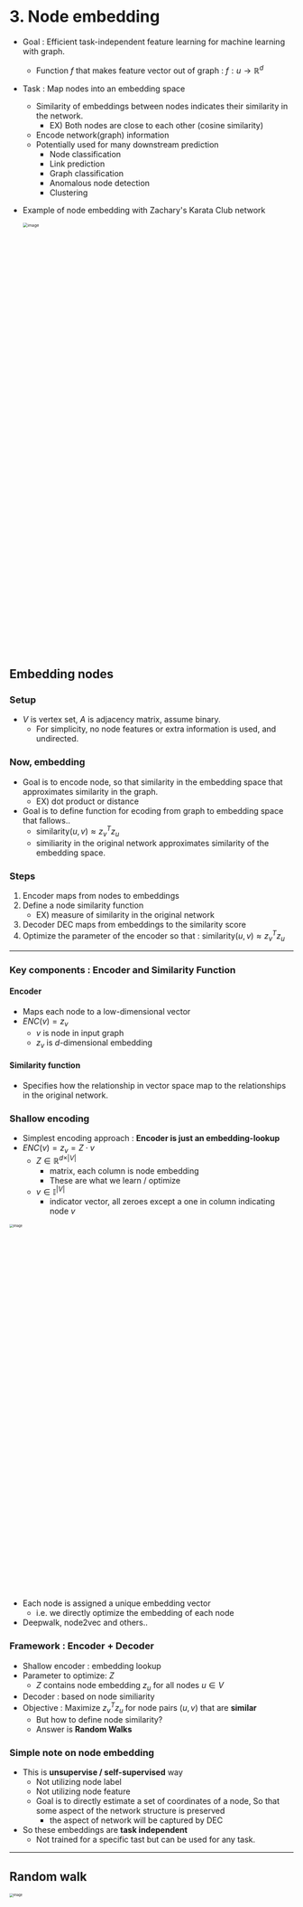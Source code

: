 # 3. Node embedding



* Goal : Efficient task-independent feature learning for machine learning with graph.
  * Function $f$ that makes feature vector out of graph : $f : u \rightarrow \mathbb{R}^d$



* Task : Map nodes into an embedding space

  * Similarity of embeddings between nodes indicates their similarity in the network.
    * EX) Both nodes are close to each other (cosine similarity)
  * Encode network(graph) information
  * Potentially used for many downstream prediction
    * Node classification
    * Link prediction
    * Graph classification
    * Anomalous node detection
    * Clustering

* Example of node embedding with Zachary's Karata Club network

  <img width="1514" alt="image" src="https://user-images.githubusercontent.com/84625523/211789690-cadf9a68-f5df-405b-974e-88f212f851d4.png" style="zoom:50%;" >



## Embedding nodes

### Setup

* $V$ is vertex set, $A$ is adjacency matrix, assume binary.
  * For simplicity, no node features or extra information is used, and undirected.



### Now, embedding

* Goal is to encode node, so that similarity in the embedding space that approximates similarity in the graph.
  * EX) dot product or distance
* Goal is to define function for ecoding from graph to embedding space that fallows..
  * $\text{similarity}(u, v)\approx z_v^Tz_u$
  * similiarity in the original network approximates similarity of the embedding space.



### Steps

1. Encoder maps from nodes to embeddings
2. Define a node similarity function
   * EX) measure of similarity in the original network
3. Decoder DEC maps from embeddings to the similarity score
4. Optimize the parameter of the encoder so that :  $\text{similarity}(u, v)\approx z_v^Tz_u$



-------



### Key components : Encoder and Similarity Function

#### Encoder

* Maps each node to a low-dimensional vector
* $ENC(v) = z_v$
  * $v$ is node in input graph
  * $z_v$ is $d$-dimensional embedding

#### Similarity function

* Specifies how the relationship in vector space map to the relationships in the original network.





### Shallow encoding 

* Simplest encoding approach : **Encoder is just an embedding-lookup**
* $ENC(v) = z_v = Z\cdot v$
  * $Z \in \mathbb{R}^{d \times \vert V\vert}$ 
    * matrix, each column is node embedding
    * These are what we learn / optimize
  * $v \in \mathbb{I}^{\vert V \vert}$ 
    * indicator vector, all zeroes except a one in column indicating node $v$

<img width="1623" alt="image" src="https://user-images.githubusercontent.com/84625523/211792603-a0c01e64-b9f4-46ca-a101-efb8c09e5e34.png" style="zoom:40%;" >

* Each node is assigned a unique embedding vector
  * i.e. we directly optimize the embedding of each node
* Deepwalk, node2vec and others..





### Framework : Encoder + Decoder

* Shallow encoder : embedding lookup
* Parameter to optimize: $Z$
  * $Z$ contains node embedding $z_u$ for all nodes $u \in V$
* Decoder : based on node similiarity
* Objective : Maximize $z_v^Tz_u$ for node pairs $(u, v)$ that are **similar**
  * But how to define node similarity?
  * Answer is **Random Walks**





### Simple note on node embedding

* This is **unsupervise / self-supervised** way
  * Not utilizing node label
  * Not utilizing node feature
  * Goal is to directly estimate a set of coordinates of a node, So that some aspect of the network structure is preserved
    * the aspect of network will be captured by DEC
* So these embeddings are **task independent**
  * Not trained for a specific tast but can be used for any task.



----



## Random walk

<img width="1515" alt="image" src="https://user-images.githubusercontent.com/84625523/211795307-06e3a1be-49d5-4a9f-993f-ddce244bc2fa.png" style="zoom:40%;" >



### Notation

* Vector $z_u$ 
  *  embedding of node $u$ (what we aim to find)
* Probabilty $P(v \vert z_u)$
  * The (predicted) probability of visiting node $v$ on random walks starting from $u$.



* **Softmax** Function
  * Turns vector of $K$ real values (model prediction) into $K$ probabilities that sum to 1
  * $\sigma(z)[i] = \frac{e^{z[i]}}{\sum_{j=1}^K e^{z[j]}}$
* **Sigmoid** Function
  * S-shaped function that turns real value into the range of (0, 1)
  * $S(x) = \frac{1}{1 + e^{-x}}$



### Random walk embeddings



* $z_u^Tz_v \approx$  Probability that $u$ and $v$ co-occur on a random walk over the graph



<img width="448" alt="image" src="https://user-images.githubusercontent.com/84625523/211796276-fd505747-e932-4ec0-b3f5-6286979bb5a7.png" style="zoom: 80%;" > 

1. Estimate probability of visiting node $v$ on a random walk starting from node $u$ using some random walk strategy $R$



<img width="412" alt="image" src="https://user-images.githubusercontent.com/84625523/211796431-2cfc5838-6e08-4452-9ad6-c62c831ebb1e.png" style="zoom:80%;" > 

2. Optimize embedding to encode these random walk statistics
   * Similarity in embedding space encodes random walk "similarity."



### Why random walks?

* Expressivity
  * Flexible stochastic definition of node similarity that **incorporates both local and higher-order neighborhood information**
  * Idea : if random walk starting from node $u$ visits $v$ with high probability, $u$ and $v$ are similar
    * High-order multi-hop information
* Efficiency
  * Do not need to consider all node pairs when training
  * **Only need to consider pairs that co-occur on random walks**



---------



## Feature learning

* Intuition : Find embedding of nodes in $d$-dimensional space that preserve similarity
* Idea : Learn node embedding such that **nearby** nodes are close together in the network



* $N_R(u)$ : Neighborhood of $u$ obtained by some **random walk strategy R**
  * Define nearby nodes of $u$



### Random walk optimization

* Given $G = (V, E)$
* Goal : Find function $f : u \rightarrow \mathbb{R}^d$ : $f(u) = z_u$
* Log-likelihood objective:


$$
\max_f \sum_{u\in V} \log(N_R(u)\vert z_u)
\\
\\
\text{$N_R(u)$ is the neighborhood of node $u$ by strategy $R$}
$$


* **Given node $u$, we want to find feature representation that are predictive of the nodes in its random walk neighborhood $N_R(u)$.**



### How?

1. Run **short, fixed-length random walks** starting from each node $u$ in the graph, using some random walk strategy $R$
2. For each node $u$, collect $N_R(u)$, the multiset of node visited on random walks starting from $u$.
3. Optimize embeddings according to **Given node $u$, predict its neighbors $N_R(u)$**


$$
\max_f \sum_{u\in V} \log(N_R(u)\vert z_u) \rightarrow \text{maximum likelihood objective}
$$



### Also, 


$$
\mathcal{L} = \sum_{u\in V}\sum_{v \in N_R(u)} -\log(P(v \vert z_u))
$$



* Intuition : Optimize embeddings $z_u$ to maximize the likelyhood of random walk co-occurrences.
* Parameterize $P(v\vert z_u)$ using softmax: 


$$
P(v \vert z_u) = \frac{\exp(z_u^Tz_v)}{\sum_{n \in V}\exp(z_u^Tz_n)}
$$



### So, put it all together


$$
\mathcal{L} = \sum_{u\in V}\sum_{v \in N_R(u)} -\log(\frac{\exp(z_u^Tz_v)}{\sum_{n \in V}\exp(z_u^Tz_n)})
$$





* $\sum_{u\in V}$ : sum over all nodes $u$
* $\sum_{v \in N_R(u)}$ : sum over node $v$ seen on random walks starting from $u$
* $\frac{\exp(z_u^Tz_v)}{\sum_{n \in V}\exp(z_u^Tz_n)}$ : predicted probability of $u$ and $v$ co-occuring on random walk.



#### Optimizing random walk embeddings = Finding embedding $z_u$ that Minimize $\mathcal{L}$



------



## Poblem, Too Expensive!

$\sum_{u\in V}$  and also  $\sum_{n \in V}\exp(z_u^Tz_n)$  leads to $O(\vert V\vert^2)$ complexity!

* Normalization term from softmax is the culprit.



### Answer, Negative Sampling


$$
\log(\frac{\exp(z_u^Tz_v)}{\sum_{n \in V}\exp(z_u^Tz_n)})
\\
\\
\approx \log(\sigma(z_u^Tz_v)) - \sum_{i=1}^k \log(\sigma(z_u^Tz_i)), \ n_i \sim P_V
$$



* $\sigma()$ : sigmoid function
* $n_i \sim P_v$ : random distribution over nodes
* Instead of normalizing w.r.t. all nodes, just normalize against $k$ random "**Negative Sample**", $n_i$ 
  * Negative sampling allows for quick likelihood calculation.
  * Sample $k$ negative nodes each with probability, proportional to its degree
    * the higher degree the node has, the more chance to be chosen
    * Two consideration to choose $k$
      1. Higher $k$ gives more robust estimates
      2. Higher $k$ corresponds to higher bais on negative events.
    * In practice, $k$ is 5 ~ 20.



### Last but not least, SGD(Stochastic Gradient Descent)

* Instead of evaluating gradients over all examples, evaluate it for each individual training example.
  1. Initialize $z_u$ at some randomized value for all $u$
  2. Iterate untile convergence: $\mathcal{L} = \sum_{v \in N_R(u)}\log(P(V\vert z_u))$.
     * Sample a node $u$, for all $v$ calculate the derivative $\frac{\partial\mathcal{L}^{(u)}}{\partial z_v}$.
     * for all $v$, update: $z_v \leftarrow \eta\frac{\partial\mathcal{L}^{(u)}}{\partial z_v}$.



* Now remaining question is strategy for random walk.

* Simple idea would be **Just run fixed-length, unbiased random walk starting at each node**
  * This is proposed by DeepWalk from Perozzi et al.
  * The issue was that such notion of similarity is too constrained
    * i.e. we need to generalize this. Make it more expressive.



-----



## Random walk strategy

* More generalized, more expressive strategy of random walk is node2vec



### Node2vec

* Goal : Embed nodes with similar network neighborhood close in the feature space.
  * Frame this goal as maximum likelyhood optimization problem. Independent to the downstream prediction task.
* Observation : Flexible notion of network neighborhood $N_R(u)$ of node $u$ can leads to rich node embeddings.
* Develop biased $2^{\text{nd}}$ order random walk to $R$, to generate network neighborhood $N_R(u)$ of $u$.
  * What is **Biased**, **$2^{\text{nd}}$ order random walk**?





### Biased Walks (BFS and DFS)

* Idea is that using flexible and biased random walks that can trade of between **Local** and **Global** views of network.

<img width="1172" alt="image" src="https://user-images.githubusercontent.com/84625523/212352215-7d554a9c-de5f-4469-b0d0-e79e2e43d642.png" style="zoom:50%;" >

* Here, two classic strategies to define a neighborhood $N_R(u)$ of given node $u$:

  * $N_{BFS}(u) = \{s_1, s_2, s_3\}$  :  **Local** microscopic view
  * $N_{DFS}(u) = \{s_4, s_5, s_6\}$  :  **Global** macroscopic view

* We are going to interpolate between BFS and DFS

* Baised fixed-length random walk $R$ that given a node $u$ generate neighborhood $N_R(u)$.

  * There is two parameter for 'Biased' walk

    * Return parameter $p$ :

      Return back to the previous node

    * In-out parameter $q$  :

      Moving outwards (DFS)  vs.  inward (BFS)

      $q$ is the 'Ratio' of BFS  vs.  DFS





### Now $2^{\text{nd}}$-order random walk kicks in

* $2^{\text{nd}}$-order random walks explore network neighborhood.



Below is example for random walk, starting from $u$ and now currently at $s_1$.

<img width="1097" alt="image" src="https://user-images.githubusercontent.com/84625523/212354196-adf5a4d7-76c4-4130-b55e-4213ef882d4a.png" style="zoom:50%;" >

* Imagine random walk just traversed edge $(s_1, w)$ and is now at $w$

  * Insight : **Neighbors of $w$ can only be**
    1. Back to $s_1$
    2. Same distance to $s_1$
    3. Farther from $s_1$
  * When we take a next step for random walk, we are going to assign transition probabilities

  <img width="906" alt="image" src="https://user-images.githubusercontent.com/84625523/212355058-833ee180-8caa-49c8-a8e7-90675e68f54d.png" style="zoom:50%;" >

  * $p$, $q$ are transition probabilities(Unnormalized. Need to normalize later)
    * $p$ : return parameter
    * $q$ : "walk away" parameter
  * If we want **BFS-like** walk, assign low value of $p$, otherwise for **DFS-like** walk put low value on $q$.





### Complete node2vec algorithm

1) Compute random walk probabilities $p \text{ and } q$.
2) Simulate $r$ random walks of length $l$ starting from each node $u$.
3) Optimize the node2vec objective using SGD



#### Pros

* **Linear-time complexity**
* **Individually parallelizable**



#### Cons

* Learn separate embedding for every node
  * Bigger graph needs learning bigger embedding.



-----



## Embedding of (sub)Graph

* Now we want to embed a whole (sub)graph $G$.
  * Graph embedding : $z_G$
  * Tasks : 
    * Classifying toxic versus non-toxic molecules
    * Identifying anomalous graphs.



### Approach 1

* Simple, but effective approach
  1. Run a standard graph embedding technique on the (sub)graph $G$.
  2. Sum (or average) the node embeddings in the (sub)graph $G$.


$$
z_G = \sum_{v \in G} z_v
$$


* This approach is used to classify molecules based on their graph structure





### Approach 2

* Introduce a **virtual node** to represent the (sub)graph and run a standard graph embedding technique.

<img width="1252" alt="image" src="https://user-images.githubusercontent.com/84625523/212359791-5d70df41-35a7-4de5-826f-d82c81fededb.png" style="zoom:50%;" >





### Approach 3

States in **anonymous walks** correspond to the index of the **first time** we visited the node in random walk.

<img width="741" alt="image" src="https://user-images.githubusercontent.com/84625523/212360050-d3d2a040-4592-4eb3-9724-49d6cc521aff.png" style="zoom:67%;" >

* In Random Walk 1
  * Node A, B, C has index of A - 1, B - 2, C - 3, hence anonymous walk would be 1 2 3 2 3
* In Random Walk 2
  * Node B, C, D has index of C - 1, D - 2, B - 3, hence anonymous walk would be 1 2 3 2 3
* In Random Walk 3
  * Node A, B, D has index of A - 1, B - 2, D - 3, hence anonymous walk would be 1 2 1 2 3



<img width="1023" alt="image" src="https://user-images.githubusercontent.com/84625523/212361747-d0ee293e-1591-4aa7-b6bc-695f28b736e7.png" style="zoom:50%;" >

* As we can see at the graph, number of anonymous walks grows exponentially as length gets bigger.
  * EX) With walks of $w_i$ of length 3, there is 5 anonymous walks
    * $w_1$ = 111, $w_2$ = 112, $w_3$ = 121, $w_4$ = 122, $w_5$ = 123





#### How to use?

* Simulate anonymous walks $w_i$ of $l$ steps and record their counts.
* **Represent the graph as a probability distribution over these walks**



##### Example

1. Set $l =3$.
2. Then, we can represent the graph as 5-dim vector.
   * Since there is 5 anonymous walks of $w_i$ of length 3 : 111, 112, 121, 122, 123
3. $z_G[i]$ = probability of anonymous walk $w_i$ in graph $G$.



* **Sampling anonymous walks**
  * Generate independently a set of $m$ random walks.
* **Represent the graph as a probabilty distribution over these walks.**



##### How many random walks $m$ do we need?

* Distribution to have error more than $\varepsilon$ with probabilty less than $\delta$ :


$$
m = \lceil \frac{2}{\varepsilon^2}(\log(2^\eta -2)-\log(\delta))\rceil
\\
\\
\text{$\eta$ : total number of anonymous walks of length $l$.}
$$


---



## Learning the Walk Embedding

* Rather than simply representing each walk by the fraction of times it occurs, we **Learn embedding $z_i$ of anonymous walk $w_i$**
  * Learn a graph embedding $z_G$ together with all the anonymous walk embedding $z_i$.
  * $Z = \{z_i : i = 1, 2, ... \eta\}$, where $\eta$ is the number of sampled anom. walks.
* How? Embed walks such that the next walk can be predicted.
  * Consider past of random walks.



* Output is a vector $z_G$ for input graph of $G$. 
  * The embedding of entire graph to be learned.



#### Procedure

1. Starting from node 1, sample anonymous random walk.
2. Learn to predict walks that co-occur in $\Delta$-size window.
   * EX) predict $w_3$ given $w_1$, $w_2$ if $\Delta$ = 2.
3. Objective : 


$$
\max_{z_G} \sum^T_{t=\Delta+1}\log P(w_t \vert w_{t-\Delta}, w_{t-\Delta-1},\ ...\ w_{t-1},\  z_G)
$$


* Where $T$ is the total number of walks





* Run $T$ different random walks from $u$, each of length $l$ : $N_R(u) = \{ w_1^u, w_2^u, ... , w_T^u\}$
* And learn to predict walks that co-occur in $\Delta$-size window
  * Estimate embeddding $z_i$ of anonymous walk $w_i$.
  * Let $\eta$ be the number of all possible walk embeddings.


$$
\text{Objective : }\max_{z_i, z_G}\frac{1}{T}\sum^T_{t = \Delta}\log P(w_t \vert w_{t-\Delta}, w_{t-\Delta-1},\ ...\ w_{t-1},\  z_G)
$$


$$
P(w_t \vert w_{t-\Delta}, w_{t-\Delta-1},\ ...\ w_{t-1},\  z_G) = \frac{\exp(y(w_t))}{\sum_{i=1}^\eta \exp(y(w_i))}
$$


$$
y(w_t) = b + U \cdot(cat(\frac1\Delta \sum^\Delta_{i=1} z_i, z_G))
$$


* $cat(\frac1\Delta \sum^\Delta_{i=1} z_i, z_G))$ means an average of anonymous walk embeddings in $z_i$ in the window, concatenated with the graph embedding $z_G$.
* $b \in \mathbb{U}$, $U \in \mathbb{R}^D$ are learnable parameters.
  * This represent a linear layer.



* We obtain the graph embedding $z_G$ (learnable parameter) after the optimization.
  * According to paper, $z_G$ is a separately optimized vector parameter, just like other $z_i$'s.

* Use $z_G$ to make predictions
  * Option 1 : Inner product Kernel $z_{G_1}^{T}z_{G_2}$
  * Option 2 : Use neural network that take $z_G$ as input to classification.





















